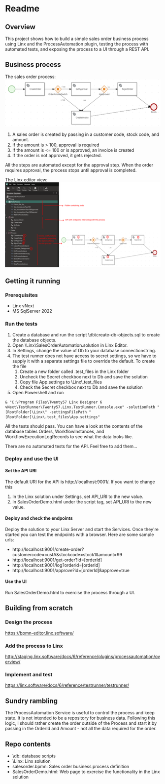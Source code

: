 # Readme

## Overview
This project shows how to build a simple sales order business process using Linx and the ProcessAutomation plugin, testing the process with automated tests, and exposing the process to a UI through a REST API.

## Business process
The sales order process:
![alt text](salesorder.png)

1. A sales order is created by passing in a customer code, stock code, and amount. 
1. If the amount is > 100, approval is required
1. If the amount is <= 100 or is approved, an invoice is created
1. If the order is not approved, it gets rejected.

All the steps are automated except for the approval step. When the order requires approval, the process stops until approval is completed.

The Linx editor view:
![alt text](linx.png)

## Getting it running

### Prerequisites
- Linx vNext
- MS SqlServer 2022

### Run the tests
1. Create a database and run the script \db\create-db-objects.sql to create the database objects.
1. Open \Linx\SalesOrderAutomation.solution in Linx Editor.
1. In Settings, change the value of Db to your database connectionstring.
1. The test runner does not have access to secret settings, so we have to supply it with a separate settings file to override the default. To create the file
    1. Create a new folder called .test_files in the Linx folder
    1. Uncheck the Secret checkbox next to Db and save the solution
    1. Copy file App.settings to \Linx\\.test_files
    1. Check the Secret checkbox next to Db and save the solution
1. Open Powershell and run 
```
& "C:\Program Files\Twenty57 Linx Designer 6 vNext\TestRunner\Twenty57.Linx.TestRunner.Console.exe" -solutionPath "[RootFolder]\Linx\" -settingsFilePath "[RootFolder]\Linx\.test_files\App.settings"
```

All the tests should pass. You can have a look at the contents of the database tables Orders, WorkflowInstances, and WorkflowExecutionLogRecords to see what the data looks like.

There are no automated tests for the API. Feel free to add them...

### Deploy and use the UI

#### Set the API URI ####

The default URI for the API is http://localhost:9001/. If you want to change this
1. In the Linx solution under Settings, set API_URI to the new value.
1. In SalesOrderDemo.html under the script tag, set API_URI to the new value.

#### Deploy and check the endpoints ####

Deploy the solution to your Linx Server and start the Services. Once they're started you can test the endpoints with a browser. Here are some sample urls:
- http://localhost:9001/create-order?customercode=custA&stockcode=stock1&amount=99
- http://localhost:9001/get-order?id=[orderId]
- http://localhost:9001/log?orderid=[orderId]
- http://localhost:9001/approve?id=[orderId]&approve=true

#### Use the UI ####

Run SalesOrderDemo.html to exercise the process through a UI.

## Building from scratch

### Design the process
https://bpmn-editor.linx.software/

### Add the process to Linx
http://staging.linx.software/docs/6/reference/plugins/processautomation/overview/

### Implement and test
https://linx.software/docs/6/reference/testrunner/testrunner/

## Sundry rambling

The ProcessAutomation Service is useful to control the process and keep state. It is not intended to be a repository for business data. Following this logic, I should rather create the order outside of the Process and start it by passing in the OrderId and Amount - not all the data required for the order.

## Repo contents

- \db: database scripts
- \Linx: Linx solution
- salesorder.bpmn: Sales order business process definition
- SalesOrderDemo.html: Web page to exercise the functionality in the Linx solution
